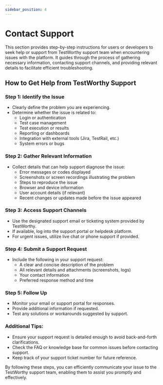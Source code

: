 ```yaml
---
sidebar_position: 4
---
```


# Contact Support

This section provides step-by-step instructions for users or developers to seek help or support from TestWorthy support team when encountering issues with the platform. It guides through the process of gathering necessary information, contacting support channels, and providing relevant details to facilitate efficient troubleshooting.

## How to Get Help from TestWorthy Support

### Step 1: Identify the Issue
- Clearly define the problem you are experiencing.
- Determine whether the issue is related to:
  - Login or authentication
  - Test case management
  - Test execution or results
  - Reporting or dashboards
  - Integration with external tools (Jira, TestRail, etc.)
  - System errors or bugs

### Step 2: Gather Relevant Information
- Collect details that can help support diagnose the issue:
  - Error messages or codes displayed
  - Screenshots or screen recordings illustrating the problem
  - Steps to reproduce the issue
  - Browser and device information
  - User account details (if relevant)
  - Recent changes or updates made before the issue appeared

### Step 3: Access Support Channels
- Use the designated support email or ticketing system provided by TestWorthy.
- If available, log into the support portal or helpdesk platform.
- For urgent issues, utilize live chat or phone support if provided.

### Step 4: Submit a Support Request
- Include the following in your support request:
  - A clear and concise description of the problem
  - All relevant details and attachments (screenshots, logs)
  - Your contact information
  - Preferred response method and time

### Step 5: Follow Up
- Monitor your email or support portal for responses.
- Provide additional information if requested.
- Test any solutions or workarounds suggested by support.

### Additional Tips:
- Ensure your support request is detailed enough to avoid back-and-forth clarifications.
- Check the FAQ or knowledge base for common issues before contacting support.
- Keep track of your support ticket number for future reference.

By following these steps, you can efficiently communicate your issue to the TestWorthy support team, enabling them to assist you promptly and effectively.